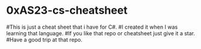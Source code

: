 # 0xAS23-cs-cheatsheet
#This is just a cheat sheet that i have for C#.
#I created it when I was learning that language.
#If you like that repo or cheatsheet just give it a star.
#Have a good trip at that repo.
